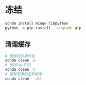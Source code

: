 # 冻结

```sh
conda install mingw libpython
python -m pip install --upgrade pip
```

## 清理缓存

```bash
# 删除没有用的包
conda clean -p
# 删除tar打包
conda clean -t
# 删除无用的包和缓存
conda clean --all
```

